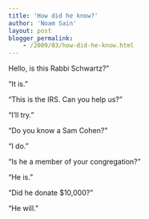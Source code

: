 ```yaml
---
title: 'How did he know?'
author: 'Noam Sain'
layout: post
blogger_permalink:
    - /2009/03/how-did-he-know.html
---
```


Hello, is this Rabbi Schwartz?”

“It is.”

“This is the IRS. Can you help us?”

“I’ll try.”

“Do you know a Sam Cohen?”

“I do.”

“Is he a member of your congregation?”

“He is.”

“Did he donate $10,000?”

“He will.”
